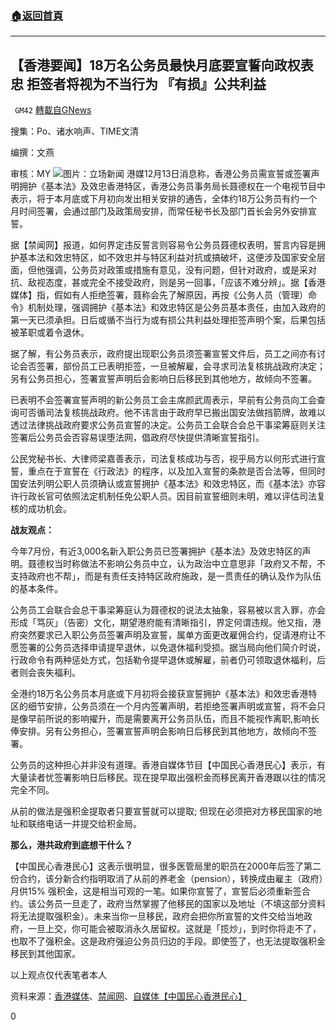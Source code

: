 ###  [:house:返回首頁](https://github.com/ourhimalayas/txt)
---

## 【香港要闻】18万名公务员最快月底要宣誓向政权表忠 拒签者将视为不当行为 『有损』公共利益
` GM42` [轉載自GNews](https://gnews.org/zh-hans/649817/)

搜集：Po、诸水响声、TIME文清

编撰：文燕

审核：MY
![]()![](https://gnews-media-offload.s3.amazonaws.com/wp-content/uploads/2020/12/14125229/Brightness_Contrast203_4qZs7_1200x0.png)图片：立场新闻
港媒12月13日消息称，香港公务员需宣誓或签署声明拥护《基本法》及效忠香港特区，香港公务员事务局长聂德权在一个电视节目中表示，将于本月底或下月初向发出相关安排的通告，全体约18万公务员有约一个月时间签署，会通过部门及政策局安排，而常任秘书长及部门首长会另外安排宣誓。

据【禁闻网】报道，如何界定违反誓言则容易令公务员聂德权表明，誓言内容是拥护基本法和效忠特区，如不效忠并与特区利益对抗或搞破坏，这便涉及国家安全层面，但他强调，公务员对政策或措施有意见，没有问题，但针对政府，或是采对抗、敌视态度，甚或完全不接受政府，则是另一回事，「应该不难分辨」。据【香港媒体】指，假如有人拒绝签署，聂称会先了解原因，再按《公务人员（管理）命令》机制处理，强调拥护《基本法》和效忠特区是公务员基本责任，由加入政府的第一天已须承担。日后或循不当行为或有损公共利益处理拒签声明个案，后果包括被革职或着令退休。

据了解，有公务员表示，政府提出现职公务员须签署宣誓文件后，员工之间亦有讨论会否签署，部份员工已表明拒签，一旦被解雇，会寻求司法复核挑战政府决定；另有公务员担心，签署宣誓声明后会影响日后移民到其他地方，故倾向不签署。

已表明不会签署宣誓声明的新公务员工会主席颜武周表示，早前有公务员向工会查询可否循司法复核挑战政府。他不讳言由于政府早已搬出国安法做挡箭牌，故难以透过法律挑战政府要求公务员宣誓的决定。公务员工会联合会总干事梁筹庭则关注签署后公务员会否容易误堕法网，倡政府尽快提供清晰宣誓指引。

公民党秘书长、大律师梁嘉善表示，司法复核成功与否，视乎局方以何形式进行宣誓，重点在于宣誓在《行政法》的程序，以及加入宣誓的条款是否合法等，但同时国安法列明公职人员须确认或宣誓拥护《基本法》和效忠特区，而《基本法》亦容许行政长官可依照法定机制任免公职人员。因目前宣誓细则未明，难以评估司法复核的成功机会。

**战友观点：**

今年7月份，有近3,000名新入职公务员已签署拥护《基本法》及效忠特区的声明。聂德权当时称做法不影响公务员中立，认为政治中立意思非「政府又不帮，不支持政府也不帮」，而是有责任支持特区政府施政，是一贯责任的确认及作为队伍的基本条件。

公务员工会联合会总干事梁筹庭认为聂德权的说法太抽象，容易被以言入罪，亦会形成「笃灰」（告密）文化，期望港府能有清晰指引，界定何谓违规。他又指，港府突然要求已入职公务员签署声明及宣誓，属单方面更改雇佣合约，促请港府让不愿签署的公务员选择申请提早退休，以免退休福利受损。据当局向他们简介时说，行政命令有两种惩处方式，包括勒令提早退休或解雇，前者仍可领取退休福利，后者则会丧失福利。

全港约18万名公务员本月底或下月初将会接获宣誓拥护《基本法》和效忠香港特区的细节安排，公务员须在一个月内签署声明，若拒绝签署声明或宣誓，将不会只是像早前所说的影响擢升，而是需要离开公务员队伍，而且不能视作离职,影响长俸安排。另有公务担心，签署宣誓声明会影响日后移民到其他地方，故倾向不签署。

公务员的这种担心并非没有道理。香港自媒体节目【中国民心香港民心】表示，有大量读者忧签署影响日后移民。现在提早取出强积金而移民离开香港跟以往的情况完全不同。

从前的做法是强积金提取者只要宣誓就可以提取; 但现在必须把对方移民国家的地址和联络电话一并提交给积金局。

**那么，港共政府到底想干什么？**

【中国民心香港民心】这表示很明显，很多医管局里的职员在2000年后签了第二份合约，该分新合约指明取消了从前的养老金（pension），转换成由雇主（政府）月供15% 强积金，这是相当可观的一笔。如果你宣誓了，宣誓后必须重新签合约。该公务员一旦走了，政府当然掌握了他移民的国家以及地址（不填这部分资料将无法提取强积金）。未来当你一旦移民，政府会把你所宣誓的文件交给当地政府，一旦上交，你可能会被取消永久居留权。这就是「揽炒」，到时你将走不了，也取不了强积金。这是政府强迫公务员归边的手段。即使签了，也无法提取强积金移民到其他国家。

以上观点仅代表笔者本人

资料来源：[香港媒体](https://hk.appledaily.com/local/20201214/QDSOEAOILZH27MLRN7D6EGDHQQ/)、[禁闻网](https://hk.appledaily.com/local/20201214/QDSOEAOILZH27MLRN7D6EGDHQQ/)、[自媒体【中国民心香港民心】](https://youtu.be/bE22zwx-cU4)

0
